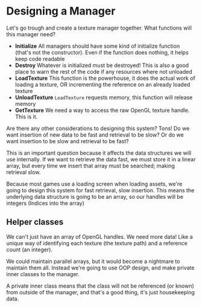 # Designing a Manager

Let's go trough and create a texture manager together. What functions will this manager need?

* __Initialize__ All managers should have some kind of initialize function (that's not the constructor). Even if the function does nothing, it helps keep code readable
* __Destroy__ Whatever is initialized must be destroyed! This is also a good place to warn the rest of the code if any resources where not unloaded
* __LoadTexture__ This function is the powerhouse, it does the actual work of loading a texture, OR incrementing the reference on an already loaded texture
* __UnloadTexture__ ```LoadTexture``` requests memory, this function will release memory
* __GetTexture__ We need a way to access the raw OpenGL texture handle. This is it.

Are there any other considerations to designing this system? Tons! Do we want insertion of new data to be fast and retrieval to be slow? Or do we want insertion to be slow and retrieval to be fast? 

This is an important question because it affects the data structures we will use internally. If we want to retrieve the data fast, we must store it in a linear array, but every time we insert that array must be searched; making retrieval slow.

Because most games use a loading screen when loading assets, we're going to design this system for fast retrieval, slow insertion. This means the underlying data structure is going to be an array, so our handles will be integers (Indices into the array)

## Helper classes

We can't just have an array of OpenGL handles. We need more data! Like a unique way of identifying each texture (the texture path) and a reference count (an integer). 

We could maintain parallel arrays, but it would become a nightmare to maintain them all. Instead we're going to use OOP design, and make private inner classes to the manager. 

A private inner class means that the class will not be referenced (or known) from outside of the manager, and that's a good thing, it's just housekeeping data.